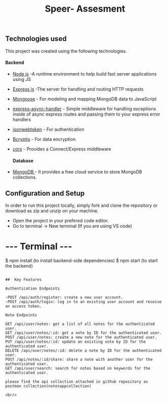 <h5  align ="center"> 
  <H1 align ="center" > Speer- Assesment  </h1>
<br/>
  
##  Technologies used

This project was created using the following technologies.

####  Backend 

- [Node js](https://nodejs.org/en/) -A runtime environment to help build fast server applications using JS
- [Express js](https://www.npmjs.com/package/express) -The server for handling and routing HTTP requests
- [Mongoose](https://mongoosejs.com/) - For modeling and mapping MongoDB data to JavaScript
- [express-async-handler](https://www.npmjs.com/package/express-async-handler) - Simple middleware for handling exceptions inside of async express routes and passing them to your express error handlers 
- [jsonwebtoken](https://www.npmjs.com/package/jsonwebtoken) - For authentication
- [Bcryptjs](https://www.npmjs.com/package/bcryptjs) - For data encryption
- [cors](https://www.npmjs.com/package/cors) - Provides a Connect/Express middleware

  ####  Database 

 - [MongoDB ](https://www.mongodb.com/) - It provides a free cloud service to store MongoDB collections.


## Configuration and Setup

In order to run this project locally, simply fork and clone the repository or download as zip and unzip on your machine.

- Open the project in your prefered code editor.
- Go to terminal -> New terminal (If you are using VS code)

# --- Terminal ---

$ npm install (to install backend-side dependencies)
$ npm start (to start the backend)
```

##  Key Features

Authentication Endpoints

-POST /api/auth/register: create a new user account.
-POST /api/auth/login: log in to an existing user account and receive an access token.

Note Endpoints

GET /api/user/notes: get a list of all notes for the authenticated user.
GET /api/user/notes/:id: get a note by ID for the authenticated user.
POST /api/user/notes: create a new note for the authenticated user.
PUT /api/user/notes/:id: update an existing note by ID for the authenticated user.
DELETE /api/user/notes/:id: delete a note by ID for the authenticated user.
POST /api/notes/:id/share: share a note with another user for the authenticated user.
GET /api/user/search: search for notes based on keywords for the authenticated user.

please find the api collection attached in github repository as postman collection(notesappcollection)

<br/>
